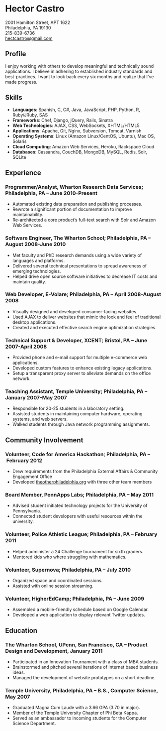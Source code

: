 # Hector Castro #

2001 Hamilton Street, APT 1622  
Philadelphia, PA 19130  
215-839-6736  
<hectcastro@gmail.com>  

## Profile ##

I enjoy working with others to develop meaningful and technically sound
applications.  I believe in adhering to established industry standards
and best-practices.  I want to look back every six months and realize
that I've made progress.

## Skills ##

* __Languages__: Spanish, C, C#, Java, JavaScript, PHP, Python, R,
  Ruby/JRuby, SAS
* __Frameworks__: Chef, Django, jQuery, Rails, Sinatra
* __Web Technologies__: AJAX, CSS, WebSockets, XHTML/HTML5
* __Applications__: Apache, Git, Nginx, Subversion, Tomcat, Varnish
* __Operating Systems__: Linux (Amazon Linux/CentOS, Ubuntu), Mac OS,
  Solaris
* __Cloud Computing__: Amazon Web Services, Heroku, Rackspace Cloud
* __Databases__: Cassandra, CouchDB, MongoDB, MySQL, Redis, Solr,
  SQLite

## Experience ##

### Programmer/Analyst, Wharton Research Data Services; Philadelphia, PA – June 2010-Present ###

* Automated existing data preparation and publishing processes.
* Rewrote a significant portion of documentation to improve
  maintainability.
* Re-architected a core product’s full-text search with Solr and Amazon
  Web Services.

### Software Engineer, The Wharton School; Philadelphia, PA – August 2008-June 2010 ###

* Met faculty and PhD research demands using a wide variety of languages
  and platforms.
* Delivered several technical presentations to spread awareness of
  emerging technologies.
* Helped drive open source software initiatives to decrease IT costs and
  maintain quality.

### Web Developer, E-Volare; Philadelphia, PA – April 2008-August 2008 ###

* Visually designed and developed consumer-facing websites.
* Used AJAX to deliver websites that mimic the look and feel of
  traditional desktop applications.
* Created and executed effective search engine optimization strategies.

### Technical Support & Developer, XCENT; Bristol, PA – June 2007-April 2008 ###

* Provided phone and e-mail support for multiple e-commerce web
  applications.
* Developed custom features to enhance existing legacy applications.
* Setup a transparent proxy server to alleviate demands on the office
  network.

### Teaching Assistant, Temple University; Philadelphia, PA – January 2007-May 2007 ###

* Responsible for 20-25 students in a laboratory setting.
* Assisted students in maintaining computer hardware, operating systems,
  and web servers.
* Walked students through Java network programming assignments.

## Community Involvement ##

### Volunteer, Code for America Hackathon; Philadelphia, PA – February 2012 ###

* Drew requirements from the Philadelphia External Affairs &amp; Community Engagement Office
* Developed [theotherphiladelphia.org](http://theotherphiladelphia.org) with three other team members

### Board Member, PennApps Labs; Philadelphia, PA – May 2011 ###

* Advised student initiated technology projects for the University of
  Pennsylvania.
* Connected student developers with useful resources within the
  university.

### Volunteer, Police Athletic League; Philadelphia, PA – February 2011 ###

* Helped administer a 24 Challenge tournament for sixth graders.
* Mentored kids who where struggling with mathematics.

### Volunteer, Supernova; Philadelphia, PA – July 2010 ###

* Organized space and coordinated sessions.
* Assisted with online session streaming.

### Volunteer, HigherEdCamp; Philadelphia, PA – June 2009 ###

* Assembled a mobile-friendly schedule based on Google Calendar.
* Developed a web application to display relevant Twitter updates.

## Education ##

### The Wharton School, UPenn, San Francisco, CA – Product Design and Development, January 2011

* Participated in an Innovation Tournament with a class of MBA students.
* Brainstormed and pitched several iterations of Internet based business
  ideas.
* Managed the development of website prototypes on a short deadline.

### Temple University, Philadelphia, PA – B.S., Computer Science, May 2007 ###

* Graduated Magna Cum Laude with a 3.66 GPA (3.70 in major).
* Member of the Temple University Chapter of Phi Beta Kappa.
* Served as an ambassador to incoming students for the Computer Science
  Department.
